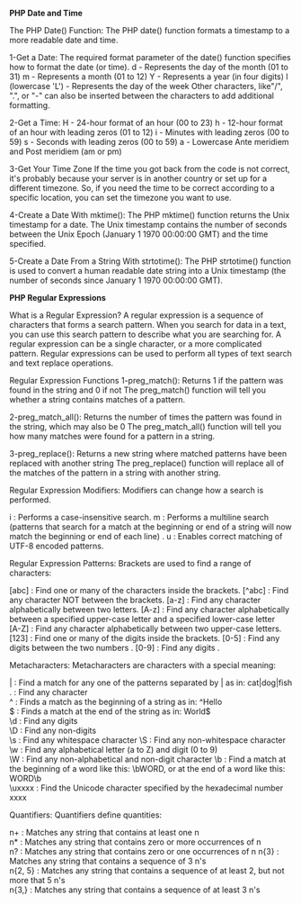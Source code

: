 **PHP Date and Time**

The PHP Date() Function:
The PHP date() function formats a timestamp to a more readable date and time.

1-Get a Date:
The required format parameter of the date() function specifies how to format the date (or time).
d - Represents the day of the month (01 to 31)
m - Represents a month (01 to 12)
Y - Represents a year (in four digits)
l (lowercase 'L') - Represents the day of the week
Other characters, like"/", ".", or "-" can also be inserted between the characters to add additional formatting.


2-Get a Time:
H - 24-hour format of an hour (00 to 23)
h - 12-hour format of an hour with leading zeros (01 to 12)
i - Minutes with leading zeros (00 to 59)
s - Seconds with leading zeros (00 to 59)
a - Lowercase Ante meridiem and Post meridiem (am or pm)


3-Get Your Time Zone
If the time you got back from the code is not correct, it's probably because your server is in another country or set up for a different timezone.
So, if you need the time to be correct according to a specific location, you can set the timezone you want to use.


4-Create a Date With mktime():
The PHP mktime() function returns the Unix timestamp for a date. The Unix timestamp contains the number of seconds between the Unix Epoch (January 1 1970 00:00:00 GMT) and the time specified.


5-Create a Date From a String With strtotime():
The PHP strtotime() function is used to convert a human readable date string into a Unix timestamp (the number of seconds since January 1 1970 00:00:00 GMT).



**PHP Regular Expressions**

What is a Regular Expression?
A regular expression is a sequence of characters that forms a search pattern. When you search for data in a text, you can use this search pattern to describe what you are searching for.
A regular expression can be a single character, or a more complicated pattern.
Regular expressions can be used to perform all types of text search and text replace operations.

Regular Expression Functions
1-preg_match():
Returns 1 if the pattern was found in the string and 0 if not
The preg_match() function will tell you whether a string contains matches of a pattern.

2-preg_match_all():
Returns the number of times the pattern was found in the string, which may also be 0
The preg_match_all() function will tell you how many matches were found for a pattern in a string.

3-preg_replace():
Returns a new string where matched patterns have been replaced with another string
The preg_replace() function will replace all of the matches of the pattern in a string with another string.



Regular Expression Modifiers:
Modifiers can change how a search is performed.

i : Performs a case-insensitive search.
m : Performs a multiline search (patterns that search for a match at the beginning or end of a string will now match the beginning or end of each line)	.
u : Enables correct matching of UTF-8 encoded patterns.


Regular Expression Patterns:
Brackets are used to find a range of characters:

[abc] : Find one or many of the characters inside the brackets.
[^abc] : Find any character NOT between the brackets.
[a-z] : Find any character alphabetically between two letters.
[A-z] : Find any character alphabetically between a specified upper-case letter and a specified lower-case letter	
[A-Z] : Find any character alphabetically between two upper-case letters.	
[123] : Find one or many of the digits inside the brackets.
[0-5] : Find any digits between the two numbers	.
[0-9] : Find any digits	.


Metacharacters:
Metacharacters are characters with a special meaning:

|	: Find a match for any one of the patterns separated by | as in: cat|dog|fish	
.	: Find any character	
^	: Finds a match as the beginning of a string as in: ^Hello	
$	: Finds a match at the end of the string as in: World$	
\d	: Find any digits	
\D	: Find any non-digits	
\s	: Find any whitespace character	
\S	: Find any non-whitespace character	
\w	: Find any alphabetical letter (a to Z) and digit (0 to 9)	
\W	: Find any non-alphabetical and non-digit character	
\b	: Find a match at the beginning of a word like this: \bWORD, or at the end of a word like this: WORD\b	
\uxxxx	: Find the Unicode character specified by the hexadecimal number xxxx


Quantifiers:
Quantifiers define quantities:

n+	: Matches any string that contains at least one n	
n*	: Matches any string that contains zero or more occurrences of n	
n?	: Matches any string that contains zero or one occurrences of n	
n{3}	: Matches any string that contains a sequence of 3 n's	
n{2, 5}	: Matches any string that contains a sequence of at least 2, but not more that 5 n's	
n{3,}	: Matches any string that contains a sequence of at least 3 n's
